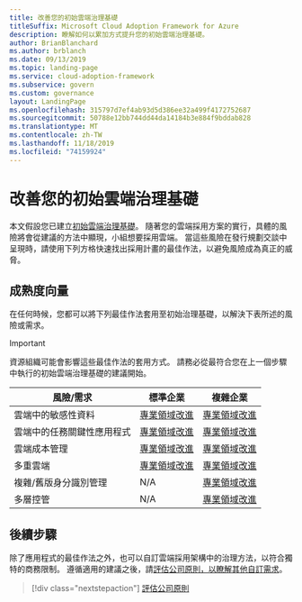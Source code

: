 ```yaml
---
title: 改善您的初始雲端治理基礎
titleSuffix: Microsoft Cloud Adoption Framework for Azure
description: 瞭解如何以累加方式提升您的初始雲端治理基礎。
author: BrianBlanchard
ms.author: brblanch
ms.date: 09/13/2019
ms.topic: landing-page
ms.service: cloud-adoption-framework
ms.subservice: govern
ms.custom: governance
layout: LandingPage
ms.openlocfilehash: 315797d7ef4ab93d5d386ee32a499f4172752687
ms.sourcegitcommit: 50788e12bb744dd44da14184b3e884f9bddab828
ms.translationtype: MT
ms.contentlocale: zh-TW
ms.lasthandoff: 11/18/2019
ms.locfileid: "74159924"
---
```

# <a name="improve-your-initial-cloud-governance-foundation"></a>改善您的初始雲端治理基礎

本文假設您已建立[初始雲端治理基礎](./initial-foundation.md)。 隨著您的雲端採用方案的實行，具體的風險將會從建議的方法中顯現，小組想要採用雲端。 當這些風險在發行規劃交談中呈現時，請使用下列方格快速找出採用計畫的最佳作法，以避免風險成為真正的威脅。

## <a name="maturity-vectors"></a>成熟度向量

在任何時候，您都可以將下列最佳作法套用至初始治理基礎，以解決下表所述的風險或需求。

> [!IMPORTANT]
> 資源組織可能會影響這些最佳作法的套用方式。 請務必從最符合您在上一個步驟中執行的初始雲端治理基礎的建議開始。

|風險/需求 | 標準企業 | 複雜企業 |
|---|---|---|
|雲端中的敏感性資料|[專業領域改進](./guides/standard/security-baseline-improvement.md)|[專業領域改進](./guides/complex/security-baseline-improvement.md)|
|雲端中的任務關鍵性應用程式|[專業領域改進](./guides/standard/resource-consistency-improvement.md)|[專業領域改進](./guides/complex/resource-consistency-improvement.md)|
|雲端成本管理|[專業領域改進](./guides/standard/cost-management-improvement.md)|[專業領域改進](./guides/complex/cost-management-improvement.md)|
|多重雲端|[專業領域改進](./guides/standard/multicloud-improvement.md)|[專業領域改進](./guides/complex/multicloud-improvement.md)|
|複雜/舊版身分識別管理|N/A|[專業領域改進](./guides/complex/identity-baseline-improvement.md)|
|多層控管|N/A|[專業領域改進](./guides/complex/multiple-layers-of-governance.md)|

## <a name="next-steps"></a>後續步驟

除了應用程式的最佳作法之外，也可以自訂雲端採用架構中的治理方法，以符合獨特的商務限制。 遵循適用的建議之後，請[評估公司原則，以瞭解其他自訂需求](./corporate-policy.md)。

> [!div class="nextstepaction"]
> [評估公司原則](./corporate-policy.md)

